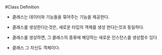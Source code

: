 #Class Definition 


- 클래스는 데이터와 기능들을 묶어주는 기능을 제공한다. 

- 클래스를 생성한다는것은, 새로운 타입의 객체를 생성 한다는것과 동일하다.

- 클래스를 생성하면, 그 클래스의 종류에 해당하는 새로운 인스턴스를 생성할수 있다

- 클래스 그 자신도 객체이다. 



